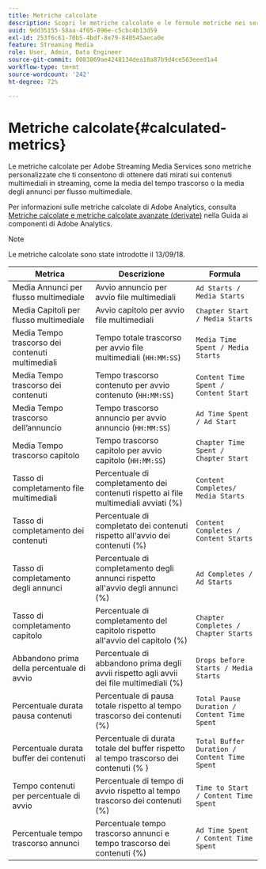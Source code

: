 ```yaml
---
title: Metriche calcolate
description: Scopri le metriche calcolate e le formule metriche nei servizi di streaming multimediale.
uuid: 9dd35155-58aa-4f05-896e-c5cbc4b13d59
exl-id: 253f6c61-70b5-4bdf-8e79-840545aeca0e
feature: Streaming Media
role: User, Admin, Data Engineer
source-git-commit: 0083869ae4248134dea18a87b9d4ce563eeed1a4
workflow-type: tm+mt
source-wordcount: '242'
ht-degree: 72%

---
```


# Metriche calcolate{#calculated-metrics}

Le metriche calcolate per Adobe Streaming Media Services sono metriche personalizzate che ti consentono di ottenere dati mirati sui contenuti multimediali in streaming, come la media del tempo trascorso o la media degli annunci per flusso multimediale.

Per informazioni sulle metriche calcolate di Adobe Analytics, consulta [Metriche calcolate e metriche calcolate avanzate (derivate)](https://experienceleague.adobe.com/docs/analytics/components/calculated-metrics/cm-overview.html?lang=it) nella Guida ai componenti di Adobe Analytics.

>[!NOTE]
>
>Le metriche calcolate sono state introdotte il 13/09/18.

| Metrica | Descrizione | Formula |
|---|---|---|
| Media Annunci per flusso multimediale | Avvio annuncio per avvio file multimediali | `Ad Starts / Media Starts` |
| Media Capitoli per flusso multimediale | Avvio capitolo per avvio file multimediali | `Chapter Start / Media Starts` |
| Media Tempo trascorso dei contenuti multimediali | Tempo totale trascorso per avvio file multimediali (`HH:MM:SS`) | `Media Time Spent / Media Starts` |
| Media Tempo trascorso dei contenuti | Tempo trascorso contenuto per avvio contenuto (`HH:MM:SS`) | `Content Time Spent / Content Start` |
| Media Tempo trascorso dell’annuncio | Tempo trascorso annuncio per avvio annuncio (`HH:MM:SS`) | `Ad Time Spent / Ad Start` |
| Media Tempo trascorso capitolo | Tempo trascorso capitolo per avvio capitolo (`HH:MM:SS`) | `Chapter Time Spent / Chapter Start` |
| Tasso di completamento file multimediali | Percentuale di completamento dei contenuti rispetto ai file multimediali avviati (%) | `Content Completes/ Media Starts` |
| Tasso di completamento dei contenuti | Percentuale di completato dei contenuti rispetto all&#39;avvio dei contenuti (%) | `Content Completes / Content Starts` |
| Tasso di completamento degli annunci | Percentuale di completamento degli annunci rispetto all&#39;avvio degli annunci (%) | `Ad Completes / Ad Starts` |
| Tasso di completamento capitolo | Percentuale di completamento del capitolo rispetto all&#39;avvio del capitolo (%) | `Chapter Completes / Chapter Starts` |
| Abbandono prima della percentuale di avvio | Percentuale di abbandono prima degli avvii rispetto agli avvii dei file multimediali (%) | `Drops before Starts / Media Starts` |
| Percentuale durata pausa contenuti | Percentuale di pausa totale rispetto al tempo trascorso dei contenuti (%) | `Total Pause Duration / Content Time Spent` |
| Percentuale durata buffer dei contenuti | Percentuale di durata totale del buffer rispetto al tempo trascorso dei contenuti (% ) | `Total Buffer Duration / Content Time Spent` |
| Tempo contenuti per percentuale di avvio | Percentuale di tempo di avvio rispetto al tempo trascorso dei contenuti (%) | `Time to Start / Content Time Spent` |
| Percentuale tempo trascorso annunci | Percentuale tempo trascorso annunci e tempo trascorso dei contenuti (%) | `Ad Time Spent / Content Time Spent` |
